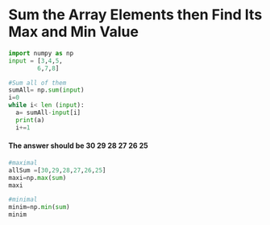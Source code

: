 # Sum the Array Elements then Find Its Max and Min Value 
```python
import numpy as np
input = [3,4,5,
        6,7,8]

#Sum all of them
sumAll= np.sum(input)
i=0
while i< len (input):
  a= sumAll-input[i]
  print(a)
  i+=1
```
#### The answer should be **30 29 28 27 26 25**

```python  
#maximal
allSum =[30,29,28,27,26,25]
maxi=np.max(sum)
maxi

#minimal
minim=np.min(sum)
minim
```
